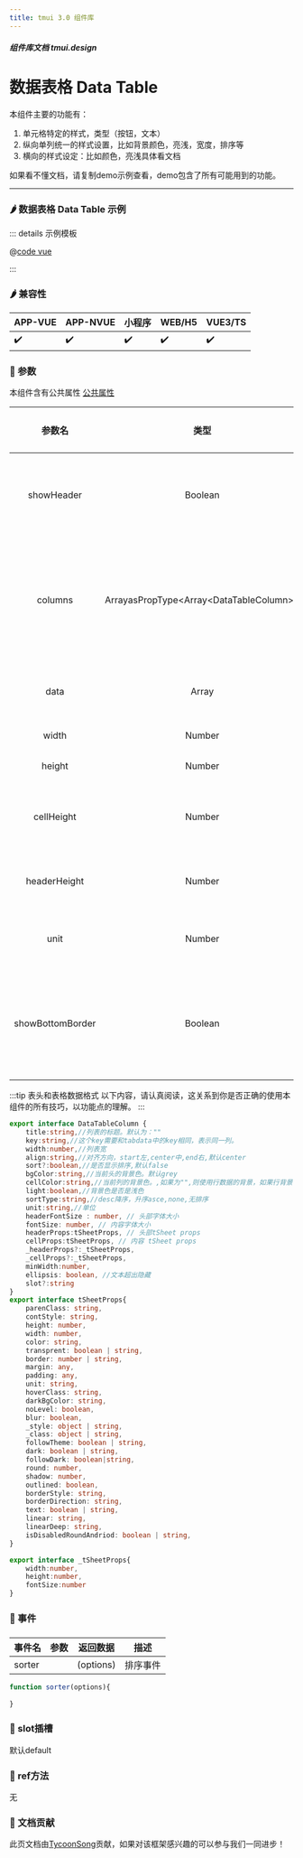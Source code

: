 ```yaml
---
title: tmui 3.0 组件库
---
```


<dirtoc></dirtoc>

##### 组件库文档 tmui.design

# 数据表格 Data Table
本组件主要的功能有：
1. 单元格特定的样式，类型（按钮，文本）
2. 纵向单列统一的样式设置，比如背景颜色，亮浅，宽度，排序等
3. 横向的样式设定：比如颜色，亮浅具体看文档

如果看不懂文档，请复制demo示例查看，demo包含了所有可能用到的功能。

---


### :hot_pepper: 数据表格 Data Table 示例

<webview url="https://tmui.design/h5/#/pages/showdata/datatable"></webview>

::: details 示例模板

@[code vue](pages/showdata/datatable.nvue)

:::

### :hot_pepper: 兼容性

| APP-VUE | APP-NVUE | 小程序 | WEB/H5 | VUE3/TS |
| --- | --- | --- | --- | --- |
| :heavy_check_mark: | :heavy_check_mark: | :heavy_check_mark: | :heavy_check_mark: | :heavy_check_mark: |


### :seedling: 参数
本组件含有公共属性 [公共属性](/doc/spec/组件公共样式.md)

| 参数名 | 类型 | 默认值 | 描述 |
| :--: | :--: | :--: | :-- |
| showHeader | Boolean | true | 是否展示表头 |
| columns | ArrayasPropType\<Array\<DataTableColumn>> | ()=>[] | 表头数据,格式见下方 |
| data | Array |  | 表格数据 |
| width | Number | 750 | 宽度 |
| height | Number | 0 | 高度 |
| cellHeight | Number | 72 | 单元格高度 |
| headerHeight | Number | 88 | 表头高度 |
| unit | Number | rpx | 计量单位 |
| showBottomBorder | Boolean | true | 是否展示底部边框 |

:::tip 表头和表格数据格式
以下内容，请认真阅读，这关系到你是否正确的使用本组件的所有技巧，以功能点的理解。
:::

```ts
export interface DataTableColumn {
    title:string,//列表的标题。默认为：""
    key:string,//这个key需要和tabdata中的key相同，表示同一列。
    width:number,//列表宽
    align:string,//对齐方向，start左,center中,end右,默认center
    sort?:boolean,//是否显示排序,默认false
    bgColor:string,//当前头的背景色。默认grey
    cellColor:string,//当前列的背景色。,如果为"",则使用行数据的背景，如果行背景也没有提供，使用white.
    light:boolean,//背景色是否是浅色
    sortType:string,//desc降序，升序asce,none,无排序
    unit:string,//单位
    headerFontSize : number, // 头部字体大小
    fontSize: number, // 内容字体大小
    headerProps:tSheetProps, // 头部tSheet props
    cellProps:tSheetProps, // 内容 tSheet props
    _headerProps?:_tSheetProps,
    _cellProps?:_tSheetProps,
    minWidth:number,
    ellipsis: boolean, //文本超出隐藏
    slot?:string
}
export interface tSheetProps{
    parenClass: string,
    contStyle: string,
    height: number,
    width: number,
    color: string,
    transprent: boolean | string,
    border: number | string,
    margin: any,
    padding: any,
    unit: string,
    hoverClass: string,
    darkBgColor: string,
    noLevel: boolean,
    blur: boolean,
    _style: object | string,
    _class: object | string,
    followTheme: boolean | string,
    dark: boolean | string,
    followDark: boolean|string,
    round: number,
    shadow: number,
    outlined: boolean,
    borderStyle: string,
    borderDirection: string,
    text: boolean | string,
    linear: string,
    linearDeep: string,
    isDisabledRoundAndriod: boolean | string,
}

export interface _tSheetProps{
    width:number,
    height:number,
    fontSize:number
}

```


### :rose: 事件
### 
| 事件名    | 参数 | 返回数据      | 描述 |
|--------| --- |-----------|--|
| sorter |  | (options) | 排序事件 |
```ts
function sorter(options){
	
}
```

### :corn: slot插槽
默认default

### :green_salad: ref方法
无

### :couplekiss: 文档贡献
此页文档由[TycoonSong](https://gitee.com/TycoonSong)贡献，如果对该框架感兴趣的可以参与我们一同进步！